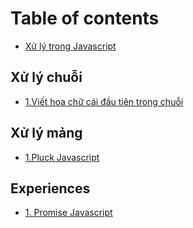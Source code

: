 # Table of contents

* [Xử lý trong Javascript](README.md)

## Xử lý chuỗi <a id="xu-ly-chuoi-1"></a>

* [1.Viết hoa chữ cái đầu tiên trong chuỗi](xu-ly-chuoi-1/1.viet-hoa-chu-cai-dau-tien-trong-chuoi.md)

## Xử lý mảng

* [1.Pluck Javascript](xu-ly-mang/untitled.md)

## Experiences

* [1. Promise Javascript](experiences/1.-promise-javascript.md)

